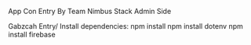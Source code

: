 App Con Entry By Team Nimbus Stack Admin Side

Gabzcah Entry/
Install dependencies:
npm install
npm install dotenv
npm install firebase
